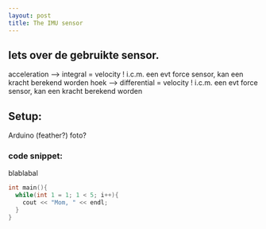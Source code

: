 ```yaml
---
layout: post
title: The IMU sensor
---
```


## Iets over de gebruikte sensor.
acceleration --> integral = velocity
  ! i.c.m. een evt force sensor, kan een kracht berekend worden
hoek --> differential = velocity
  ! i.c.m. een evt force sensor, kan een kracht berekend worden

## Setup:
Arduino (feather?) foto?
### code snippet:
blablabal
```cpp
int main(){
  while(int 1 = 1; 1 < 5; i++){
    cout << "Mom, " << endl;
  }
}
```
